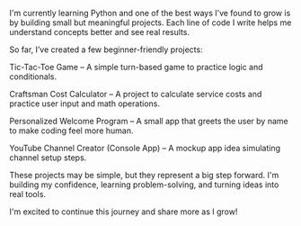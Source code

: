 I'm currently learning Python and one of the best ways I’ve found to grow is by building small but meaningful projects. Each line of code I write helps me understand concepts better and see real results.

So far, I’ve created a few beginner-friendly projects:

Tic-Tac-Toe Game – A simple turn-based game to practice logic and conditionals.

Craftsman Cost Calculator – A project to calculate service costs and practice user input and math operations.

Personalized Welcome Program – A small app that greets the user by name to make coding feel more human.

YouTube Channel Creator (Console App) – A mockup app idea simulating channel setup steps.


These projects may be simple, but they represent a big step forward. I'm building my confidence, learning problem-solving, and turning ideas into real tools.

I'm excited to continue this journey and share more as I grow!
